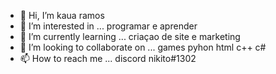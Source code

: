 - 👋 Hi, I’m kaua ramos
- 👀 I’m interested in ... programar e aprender
- 🌱 I’m currently learning ... criaçao de site e marketing
- 💞️ I’m looking to collaborate on ... games pyhon html c++ c#
- 📫 How to reach me ... discord nikito#1302

<!---
kauaramos/kauaramos is a ✨ special ✨ repository because its `README.md` (this file) appears on your GitHub profile.
You can click the Preview link to take a look at your changes.
--->

